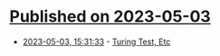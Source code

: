 # [Published on 2023-05-03](index.md)

* [2023-05-03, 15:31:33](https://lobste.rs/s/giguyv/turing_test_etc) - [Turing Test, Etc](https://gigamonkeys.com/turing/)
